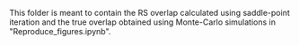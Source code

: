 This folder is meant to contain the RS overlap calculated using saddle-point iteration and the true overlap obtained using Monte-Carlo simulations in "Reproduce_figures.ipynb".